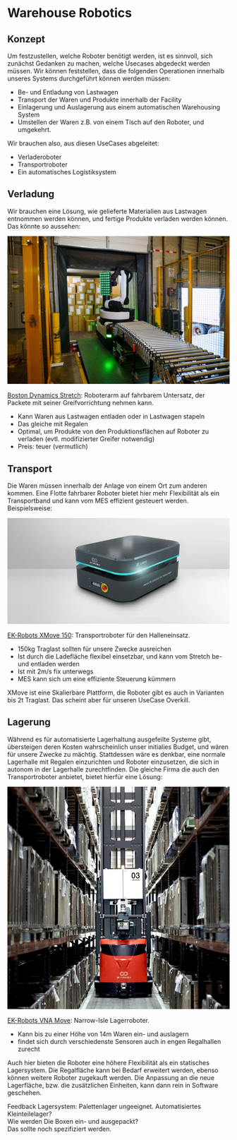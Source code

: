 # Warehouse Robotics

## Konzept

Um festzustellen, welche Roboter benötigt werden, ist es sinnvoll, sich zunächst Gedanken zu machen, 
welche Usecases abgedeckt werden müssen. Wir können feststellen, dass die folgenden Operationen 
innerhalb unseres Systems durchgeführt können werden müssen:
- Be- und Entladung von Lastwagen
- Transport der Waren und Produkte innerhalb der Facility
- Einlagerung und Auslagerung aus einem automatischen Warehousing System
- Umstellen der Waren z.B. von einem Tisch auf den Roboter, und umgekehrt.

Wir brauchen also, aus diesen UseCases abgeleitet:
- Verladeroboter
- Transportroboter
- Ein automatisches Logistiksystem

## Verladung
Wir brauchen eine Lösung, wie gelieferte Materialien aus Lastwagen entnommen werden können, 
und fertige Produkte verladen werden können. Das könnte so aussehen:

![stretch unloading something](./images/stretch-unloading.jpg)

[Boston Dynamics Stretch](https://bostondynamics.com/products/stretch/): 
Roboterarm auf fahrbarem Untersatz, der Packete mit seiner Greifvorrichtung nehmen kann.

- Kann Waren aus Lastwagen entladen oder in Lastwagen stapeln
- Das gleiche mit Regalen
- Optimal, um Produkte von den Produktionsflächen auf Roboter zu verladen 
(evtl. modifizierter Greifer notwendig)
- Preis: teuer (vermutlich)

## Transport

Die Waren müssen innerhalb der Anlage von einem Ort zum anderen kommen. Eine Flotte fahrbarer Roboter 
bietet hier mehr Flexibilität als ein Transportband und kann vom MES effizient gesteuert werden.
Beispielsweise:

![xmove product image](./images/ek-robots-xmove.webp)

[EK-Robots XMove 150](https://ek-robotics.com/en/transport-robots/x-move/): Transportroboter 
für den Halleneinsatz.
- 150kg Traglast sollten für unsere Zwecke ausreichen
- Ist durch die Ladefläche flexibel einsetzbar, und kann vom Stretch be- und entladen werden
- Ist mit 2m/s fix unterwegs
- MES kann sich um eine effiziente Steuerung kümmern

XMove ist eine Skalierbare Plattform, die Roboter gibt es auch in Varianten bis 2t Traglast. 
Das scheint aber für unseren UseCase Overkill.

## Lagerung 

Während es für automatisierte Lagerhaltung ausgefeilte Systeme gibt, übersteigen deren Kosten 
wahrscheinlich unser initialies Budget, und wären für unsere Zwecke zu mächtig. 
Stattdessen wäre es denkbar, eine normale Lagerhalle mit Regalen einzurichten und Roboter 
einzusetzen, die sich in autonom in der Lagerhalle zurechtfinden. Die gleiche Firma die auch den 
Transportroboter anbietet, bietet hierfür eine Lösung:

![vna move in duracell factory](./images/ek-robots-vna-move.webp)

[EK-Robots VNA Move](https://ek-robotics.com/en/transport-robots/vna-move/#c8144): Narrow-Isle 
Lagerroboter.
- Kann bis zu einer Höhe von 14m Waren ein- und auslagern
- findet sich durch verschiedenste Sensoren auch in engen Regalhallen zurecht

Auch hier bieten die Roboter eine höhere Flexibilität als ein statisches Lagersystem. 
Die Regalfläche kann bei Bedarf erweitert werden, ebenso können weitere Roboter zugekauft werden. 
Die Anpassung an die neue Lagerfläche, bzw. die zusätzlichen Einheiten, kann dann rein in Software 
geschehen.


Feedback Lagersystem:
Palettenlager ungeeignet. Automatisiertes Kleinteilelager? <br/>
Wie werden Die Boxen ein- und ausgepackt? <br/>
Das sollte noch spezifiziert werden.